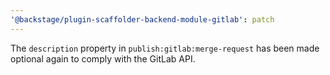 ```yaml
---
'@backstage/plugin-scaffolder-backend-module-gitlab': patch
---
```


The `description` property in `publish:gitlab:merge-request` has been made optional again to comply with the GitLab API.
